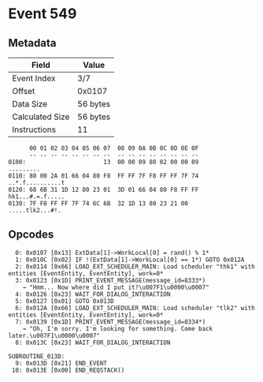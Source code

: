 # Event 549

## Metadata

| Field           | Value    |
|-----------------|----------|
| Event Index     | 3/7      |
| Offset          | 0x0107   |
| Data Size       | 56 bytes |
| Calculated Size | 56 bytes |
| Instructions    | 11       |

```
      00 01 02 03 04 05 06 07  08 09 0A 0B 0C 0D 0E 0F
      -- -- -- -- -- -- -- --  -- -- -- -- -- -- -- --
0100:                      13  00 00 09 80 02 00 00 09         .........
0110: 80 00 2A 01 66 04 80 F8  FF FF 7F F8 FF FF 7F 74  ..*.f..........t
0120: 68 6B 31 1D 12 80 23 01  3D 01 66 04 80 F8 FF FF  hk1...#.=.f.....
0130: 7F F8 FF FF 7F 74 6C 6B  32 1D 13 80 23 21 00     .....tlk2...#!. 
```

## Opcodes

```
  0: 0x0107 [0x13] ExtData[1]->WorkLocal[0] = rand() % 1*
  1: 0x010C [0x02] IF !(ExtData[1]->WorkLocal[0] == 1*) GOTO 0x012A
  2: 0x0114 [0x66] LOAD_EXT_SCHEDULER_MAIN: Load scheduler "thk1" with entities [EventEntity, EventEntity], work=0*
  3: 0x0123 [0x1D] PRINT_EVENT_MESSAGE(message_id=8333*)
    → "Hmm... Now where did I put it?\u007F1\u0000\u0007"
  4: 0x0126 [0x23] WAIT_FOR_DIALOG_INTERACTION
  5: 0x0127 [0x01] GOTO 0x013D
  6: 0x012A [0x66] LOAD_EXT_SCHEDULER_MAIN: Load scheduler "tlk2" with entities [EventEntity, EventEntity], work=0*
  7: 0x0139 [0x1D] PRINT_EVENT_MESSAGE(message_id=8334*)
    → "Oh, I'm sorry. I'm looking for something. Come back later.\u007F1\u0000\u0007"
  8: 0x013C [0x23] WAIT_FOR_DIALOG_INTERACTION

SUBROUTINE_013D:
  9: 0x013D [0x21] END_EVENT
 10: 0x013E [0x00] END_REQSTACK()
```
